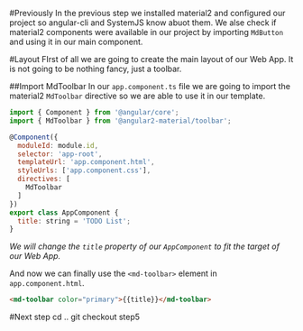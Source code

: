 #Previously
In the previous step we installed material2 and configured our project so angular-cli and SystemJS know abuot them.
We alse check if material2 components were available in our project by importing `MdButton` and using it in our main component.

#Layout
FIrst of all we are going to create the main layout of our Web App. It is not going to be nothing fancy, just a toolbar.

##Import MdToolbar
In our `app.component.ts` file we are going to import the material2 `MdToolbar` directive so we are able to use it in our template.

```javascript
import { Component } from '@angular/core';
import { MdToolbar } from '@angular2-material/toolbar';

@Component({
  moduleId: module.id,
  selector: 'app-root',
  templateUrl: 'app.component.html',
  styleUrls: ['app.component.css'],
  directives: [
    MdToolbar
  ]
})
export class AppComponent {
  title: string = 'TODO List';
}

```

*We will change the `title` property of our `AppComponent` to fit the target of our Web App.*

And now we can finally use the `<md-toolbar>` element in `app.component.html`.

```html
<md-toolbar color="primary">{{title}}</md-toolbar>
```

#Next step
    cd ..
    git checkout step5

